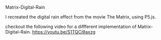 Matrix-Digital-Rain

I recreated the digital rain effect from the movie The Matrix, using P5.js.

checkout the following video for a diffferent implementation of Matrix-Digital-Rain.
https://youtu.be/S1TQCi9axzg
